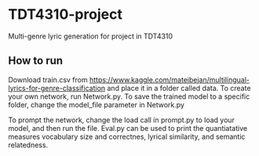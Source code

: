 # TDT4310-project

Multi-genre lyric generation for project in TDT4310

## How to run
Download train.csv from https://www.kaggle.com/mateibejan/multilingual-lyrics-for-genre-classification and place it in a folder called data.
To create your own network, run Network.py. To save the trained model to a specific folder, change the model_file parameter in Network.py

To prompt the network, change the load call in prompt.py to load your model, and then run the file. Eval.py can be used to print the quantiatative measures vocabulary size and correctnes, lyrical similarity, and semantic relatedness.
